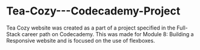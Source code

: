 # Tea-Cozy---Codecademy-Project

Tea Cozy website was created as a part of a project specified in the Full-Stack career path on Codecademy. 
This was made for Module 8: Building a Responsive website and is focused on the use of flexboxes. 

